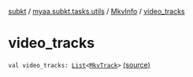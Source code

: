 [subkt](../../index.md) / [myaa.subkt.tasks.utils](../index.md) / [MkvInfo](index.md) / [video_tracks](./video_tracks.md)

# video_tracks

`val video_tracks: `[`List`](https://kotlinlang.org/api/latest/jvm/stdlib/kotlin.collections/-list/index.html)`<`[`MkvTrack`](../-mkv-track/index.md)`>` [(source)](https://github.com/Myaamori/SubKt/blob/0.1.19/src/main/kotlin/myaa/subkt/tasks/utils/mkvmerge.kt#L136)